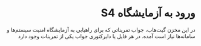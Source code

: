<h1 dir="rtl" align="right">ورود به آزمایشگاه S4</h1>
<div dir="rlt" align="right">در این مخزن گیت‌هاب، جواب تمریناتی که برای راهیابی به آزمایشگاه امنیت سیستم‌ها و سامانه‌ها نیاز است آمده. در هر فایل یا دایرکتوری جواب یکی از تمرینات وجود دارد</div>
